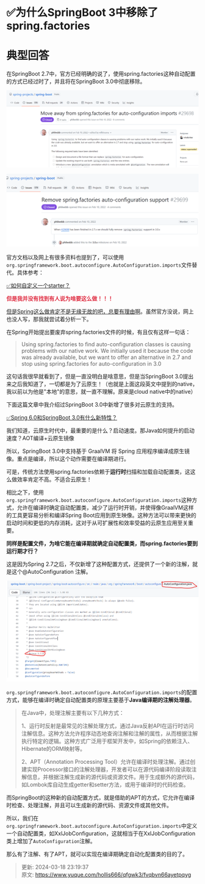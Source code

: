 # ✅为什么SpringBoot 3中移除了spring.factories

# 典型回答


在SpringBoot 2.7中，官方已经明确的说了，使用spring.factories这种自动配置的方式已经过时了，并且将在SpringBoot 3.0中彻底移除。



![1708752644884-43731084-6c6b-4bdc-8090-4182c4e239cc.png](./img/Ti2V2zuUjeP1qEil/1708752644884-43731084-6c6b-4bdc-8090-4182c4e239cc-970821.png)



![1708752609452-32240507-454f-459d-8f8d-6f441ed78858.png](./img/Ti2V2zuUjeP1qEil/1708752609452-32240507-454f-459d-8f8d-6f441ed78858-019225.png)





官方文档以及网上有很多资料也提到了，可以使用`org.springframework.boot.autoconfigure.AutoConfiguration.imports`文件替代。具体参考：



[✅如何自定义一个starter？](https://www.yuque.com/hollis666/qfgwk3/sn0vo662fz3r7aux)



**<font style="color:#DF2A3F;">但是我并没有找到有人说为啥要这么做！！！</font>**

**<font style="color:#DF2A3F;"></font>**

<u>但是Spring这么做肯定不是无缘无故的吧，总要有理由啊</u>。虽然官方没说，网上也没人写，那我就尝试着分析一下。



在Spring开始提出要废弃spring.factories文件的时候，有且仅有这样一句话：



> Using spring.factories to find auto-configuration classes is causing problems with our native work. We initially used it because the code was already available, but we want to offer an alternative in 2.7 and stop using spring.factories for auto-configuration in 3.0
>



这句话我很早就看到了，但是一直没明白是啥意思，但是当SpringBoot 3.0提出来之后我知道了，一切都是为了云原生！（也就是上面这段英文中提到的native，我以前以为他是"本地"的意思，就一直不理解。原来是cloud native中的native）



下面这篇文章中我介绍过SpringBoot 3.0中新增了很多对云原生的支持。



[✅Spring 6.0和SpringBoot 3.0有什么新特性？](https://www.yuque.com/hollis666/qfgwk3/gvwpq6q0h4ixd9g1)



我们知道，云原生时代中，最重要的是什么？启动速度。那Java如何提升的启动速度？AOT编译+云原生镜像



所以，SpringBoot 3.0中支持基于 GraalVM 将 Spring 应用程序编译成原生镜像。重点是编译，所以这个动作需要在编译期进行。



可是，传统方法使用spring.factories依赖于**运行时**扫描和加载自动配置类，这这么做效率肯定不高。不适合云原生！



相比之下，使用`org.springframework.boot.autoconfigure.AutoConfiguration.imports`这种方式，允许在编译时确定自动配置类，减少了运行时开销，并使得像GraalVM这样的工具更容易分析和编译Spring Boot应用到原生映像。这种方法可以带来更快的启动时间和更低的内存消耗，这对于从可扩展性和效率受益的云原生应用至关重要。



**同样是配置文件，为啥它能在编译期就确定自动配置类，而spring.factories要到运行期才行？**



这是因为Spring 2.7之后，不仅新增了这种配置方式，还提供了一个新的注解，就是这个@AutoConfiguration 注解。



![1708754895534-1c7558a5-c914-4d5f-8fdd-a6aa34a4f42b.png](./img/Ti2V2zuUjeP1qEil/1708754895534-1c7558a5-c914-4d5f-8fdd-a6aa34a4f42b-112814.png)





`org.springframework.boot.autoconfigure.AutoConfiguration.imports`的配置方式，能够在编译时确定自动配置类的原理主要基于**Java编译期的注解处理器**。



> 在Java中，处理注解主要有以下几种方式：
>
> 1、运行时反射是最常见的注解处理方式，通过Java反射API在运行时访问注解信息。这种方法允许程序动态地查询注解和注解的属性，从而根据注解执行特定的逻辑。这种方式广泛用于框架开发中，如Spring的依赖注入、Hibernate的ORM映射等。
>
> 2、APT（Annotation Processing Tool）允许在编译时处理注解。通过创建实现Processor接口的注解处理器，开发者可以在源代码编译阶段读取注解信息，并根据注解生成新的源代码或资源文件。用于生成额外的源代码，如Lombok库自动生成getter和setter方法，或用于编译时的代码检查。
>



而SpringBoot的这种新的自动配置方式，就是借助的APT的方式，它允许在编译时检查、处理注解，并且可以生成新的源代码、资源文件或其他文件。



所以，我们在`org.springframework.boot.autoconfigure.AutoConfiguration.imports`中定义一个自动配置类，如XxlJobConfiguration，这就相当于在XxlJobConfiguration类上增加了`AutoConfiguration`注解。



那么有了注解、有了APT，就可以实现在编译期确定自动化配置类的目的了。











> 更新: 2024-03-18 23:19:37  
> 原文: <https://www.yuque.com/hollis666/qfgwk3/fvqbvn66ayetpqyg>